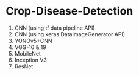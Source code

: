 # Crop-Disease-Detection

1. CNN (using tf data pipeline API)
2. CNN (using keras DataImageGenerator API)
3. YONOv5+CNN 
4. VGG-16 & 19
5. MobileNet
6. Inception V3
7. ResNet
